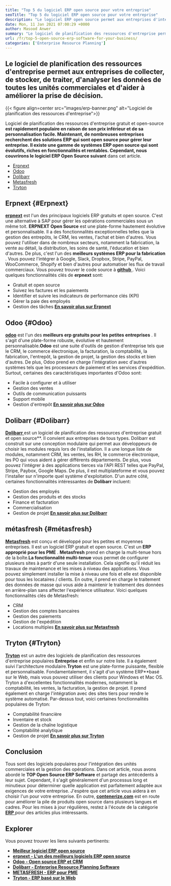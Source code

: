 ```yaml
---
title: "Top 5 du logiciel ERP open source pour votre entreprise" 
seoTitle: "Top 5 du logiciel ERP open source pour votre entreprise" 
description: "Le logiciel ERP open source permet aux entreprises d'intégrer et de gérer toutes les unités commerciales d'une seule suite de manière rentable." 
date: Mon, 11 Jan 2021 07:00:29 +0000
author: Masood Anwer
summary: "Le logiciel de planification des ressources d'entreprise permet aux entreprises de collecter, de stocker, de traiter, d'analyser les données de toutes les unités commerciales et d'aider à améliorer la prise de décision." 
url: /fr/top-5-open-source-erp-software-for-your-business/
categories: ['Enterprise Resource Planning']
---
```


## Le logiciel de planification des ressources d'entreprise permet aux entreprises de collecter, de stocker, de traiter, d'analyser les données de toutes les unités commerciales et d'aider à améliorer la prise de décision.

{{< figure align=center src="images/erp-banner.png" alt="Logiciel de planification des ressources d'entreprise">}}

Logiciel de planification des ressources d'entreprise gratuit et open-source **est rapidement populaire en raison de son prix inférieur et de sa personnalisation facile. Maintenant, de nombreuses entreprises recherchent des solutions ERP qui sont open source pour gérer leur entreprise. Il existe une gamme de systèmes ERP open source qui sont évolutifs, riches en fonctionnalités et rentables. Cependant, nous couvrirons le logiciel ERP Open Source suivant** dans cet article.
  * [Erpnext][1]
  * [Odoo][2]
  * [Dolibarr][3]
  * [Metasfresh][4]
  * [Tryton][5]

## Erpnext {#Erpnext}

[ **erpnext**][6] est l'un des principaux logiciels ERP gratuits et open source. C'est une alternative à SAP pour gérer les opérations commerciales sous un même toit. **ERPNEXT Open Source** est une plate-forme hautement évolutive et personnalisable. Il a des fonctionnalités exceptionnelles telles que la gestion des entrepôts, le CRM, les ventes, l'achat et bien d'autres. Vous pouvez l'utiliser dans de nombreux secteurs, notamment la fabrication, la vente au détail, la distribution, les soins de santé, l'éducation et bien d'autres. De plus, c'est l'un des **meilleurs systèmes ERP pour la fabrication** . Vous pouvez l'intégrer à Google, Slack, Dropbox, Stripe, PayPal, WooCommerce, Shopify et bien d'autres pour automatiser les flux de travail commerciaux. Vous pouvez trouver le code source à [**github** ][7].
Voici quelques fonctionnalités clés de **erpnext** sont:
  * Gratuit et open source
  * Suivez les factures et les paiements
  * Identifier et suivre les indicateurs de performance clés (KPI)
  * Gérer la paie des employés
  * Gestion des tâches
[ **En savoir plus sur Erpnext** ][8]

## Odoo {#Odoo}

[ **odoo**][9] est l'un des **meilleurs erp gratuits pour les petites entreprises** . Il s'agit d'une plate-forme robuste, évolutive et hautement personnalisable.**Odoo** est une suite d'outils de gestion d'entreprise tels que le CRM, le commerce électronique, la facturation, la comptabilité, la fabrication, l'entrepôt, la gestion de projet, la gestion des stocks et bien d'autres. De plus, Odoo prend en charge l'intégration avec d'autres systèmes tels que les processeurs de paiement et les services d'expédition.
Surtout, certaines des caractéristiques importantes d'Odoo sont:
  * Facile à configurer et à utiliser
  * Gestion des ventes
  * Outils de communication puissants
  * Support mobile
  * Gestion d'entrepôt
[ **En savoir plus sur Odoo** ][10]

## Dolibarr {#Dolibarr}

[ **Dolibarr** ][11] est un logiciel de planification des ressources d'entreprise gratuit et open source**. Il convient aux entreprises de tous types. Dolibarr est construit sur une conception modulaire qui permet aux développeurs de choisir les modules requis lors de l'installation. Il a une longue liste de modules, notamment CRM, les ventes, les RH, le commerce électronique, les PO qui vous aident à gérer différents départements. De plus, vous pouvez l'intégrer à des applications tierces via l'API REST telles que PayPal, Stripe, Paybox, Google Maps. De plus, il est multiplateforme et vous pouvez l'installer sur n'importe quel système d'exploitation.
D'un autre côté, certaines fonctionnalités intéressantes de **Dolibarr** incluent:
  * Gestion des employés
  * Gestion des produits et des stocks
  * Finance et facturation
  * Commercialisation
  * Gestion de projet
[ **En savoir plus sur Dolibarr** ][12]

## métasfresh {#métasfresh}

[ **Metasfresh**][13] est conçu et développé pour les petites et moyennes entreprises. Il est un logiciel ERP gratuit et open source. C'est un **ERP approprié pour les PME** . **Metasfresh** prend en charge la multi-tenue hors de la boîte.**La fonctionnalité multi-tenue** vous permet de configurer plusieurs sites à partir d'une seule installation. Cela signifie qu'il réduit les travaux de maintenance et les mises à niveau des applications. Vous pouvez simplement installer la mise à niveau une fois et elle est disponible pour tous les locataires / clients. En outre, il prend en charge le traitement des données de masse qui vous aide à maintenir le traitement des données en arrière-plan sans affecter l'expérience utilisateur.
Voici quelques fonctionnalités clés de Metasfresh:
  * CRM
  * Gestion des comptes bancaires
  * Gestion des paiements
  * Gestion de l'expédition
  * Locations multiples
[ **En savoir plus sur Metasfresh** ][14]

## Tryton {#Tryton}

[ **Tryton**][15] est un autre des logiciels de planification des ressources d'entreprise populaires **Entreprise** et enfin sur notre liste. Il a également suivi l'architecture modulaire.**Tryton** est une plate-forme puissante, flexible et personnalisable. Fondamentalement, il s'agit d'un système ERP**basé sur le Web, mais vous pouvez utiliser des clients pour Windows et Mac OS. Tryton a d'excellentes fonctionnalités modernes, notamment la comptabilité, les ventes, la facturation, la gestion de projet. Il prend également en charge l'intégration avec des sites tiers pour rendre le système automatisé.
Par-dessus tout, voici certaines fonctionnalités populaires de Tryton:
  * Comptabilité financière
  * Inventaire et stock
  * Gestion de la chaîne logistique
  * Comptabilité analytique
  * Gestion de projet
[ **En savoir plus sur Tryton** ][16]

## Conclusion
Tous sont des logiciels populaires pour l'intégration des unités commerciales et la gestion des opérations. Dans cet article, nous avons abordé le **TOP Open Source ERP Software** et partagé des antécédents à leur sujet. Cependant, il s'agit généralement d'un processus long et minutieux pour déterminer quelle application est parfaitement adaptée aux exigences de votre entreprise. J'espère que cet article vous aidera à en choisir l'un pour votre entreprise.
En outre, [ **contenerize.com**][17] est en route pour améliorer la pile de produits open source dans plusieurs langues et cadres. Pour les mises à jour régulières, restez à l'écoute de la catégorie [**ERP** ][18] pour des articles plus intéressants.

## Explorer
Vous pouvez trouver les liens suivants pertinents:
  * [ **Meilleur logiciel ERP open source** ][19]
  * [ **erpnext - L'un des meilleurs logiciels ERP open source** ][20]
  * [ **Odoo - Open source ERP et CRM** ][21]
  * [ **Dolibarr - Enterprise Resource Planning Software** ][12]
  * [ **METASFRESH - ERP pour PME** ][14]
  * [ **Tryton - ERP basé sur le Web** ][16]



[1]: #ERPNext
[2]: #Odoo
[3]: #Dolibarr
[4]: #metasfresh
[5]: #Tryton
[6]: https://products.containerize.com/erp/erpnext/
[7]: https://github.com/frappe/erpnext
[8]: https://erpnext.com/
[9]: https://products.containerize.com/erp/odoo/
[10]: https://www.odoo.com
[11]: https://products.containerize.com/erp/dolibarr/
[12]: https://products.containerize.com/erp/dolibarr
[13]: https://products.containerize.com/erp/metasfresh/
[14]: https://products.containerize.com/erp/metasfresh
[15]: https://products.containerize.com/erp/tryton/
[16]: https://products.containerize.com/erp/tryton
[17]: https://containerize.com
[18]: https://blog.containerize.com/category/enterprise-resource-planning/
[19]: https://products.containerize.com/erp
[20]: https://products.containerize.com/erp/erpnext
[21]: https://products.containerize.com/erp/odoo

